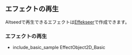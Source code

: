 
## エフェクトの再生

Altseedで再生できるエフェクトは[Effekseer](https://sites.google.com/site/effekseer/)で作成できます。

### エフェクトの再生

* include_basic_sample EffectObject2D_Basic